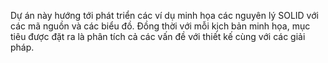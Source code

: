 Dự án này hướng tới phát triển các ví dụ minh họa các nguyên lý SOLID với các mã nguồn và các biểu đồ. Đồng thời với mỗi kịch bản minh họa, mục tiêu được đặt ra là phân tích cả các vấn đề với thiết kế cùng với các giải pháp.